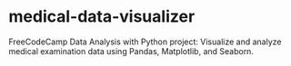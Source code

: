 # medical-data-visualizer
FreeCodeCamp Data Analysis with Python project: Visualize and analyze medical examination data using Pandas, Matplotlib, and Seaborn.
